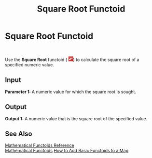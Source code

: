 ﻿---
title: Square Root Functoid
TOCTitle: Square Root Functoid
ms:assetid: 1a4bb642-3295-4733-8457-efe1a5f8b3d6
ms:mtpsurl: https://msdn.microsoft.com/en-us/library/Aa559035(v=BTS.80)
ms:contentKeyID: 51526535
ms.date: 08/30/2017
mtps_version: v=BTS.80
---

# Square Root Functoid

 

Use the **Square Root** functoid ( ![](images/Aa559035.ee5224d4-3eaa-45d7-81ae-9909f2a21126(BTS.80).jpeg)) to calculate the square root of a specified numeric value.

## Input

**Parameter 1:** A numeric value for which the square root is sought.

## Output

**Output 1:** A numeric value that is the square root of the specified value.

## See Also

[Mathematical Functoids Reference](mathematical-functoids-reference.md)  
[Mathematical Functoids](https://msdn.microsoft.com/library/aa559213\(v=bts.80\))  
[How to Add Basic Functoids to a Map](https://msdn.microsoft.com/library/aa560635\(v=bts.80\))

